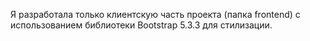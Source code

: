 Я разработала только клиентскую часть проекта (папка frontend) с использованием библиотеки Bootstrap 5.3.3 для стилизации.
